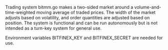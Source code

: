 Trading system bitmm.go makes a two-sided market around a volume-and-time-weighted moving average of traded prices. The width of the market adjusts based on volatility, and order quantities are adjusted based on position. The system is functional and can be run autonomously but is not intended as a turn-key system for general use. 

Environment variables BITFINEX_KEY and BITFINEX_SECRET are needed for use.
